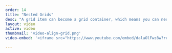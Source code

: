 ```yaml
---
order: 14
title: "Nested Grids"
desc: "A grid item can become a grid container, which means you can nest one grid inside another."
layout: video
active: video
thumbnail: 'video-align-grid.png'
video-embed: '<iframe src="https://www.youtube.com/embed/dalaOlFwz8w?rel=0&amp;showinfo=0" frameborder="0" allowfullscreen></iframe>'

---
```

